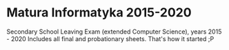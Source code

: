 # Matura Informatyka 2015-2020

Secondary School Leaving Exam (extended Computer Science), years 2015 - 2020
Includes all final and probationary sheets. That's how it started ;P
